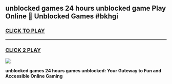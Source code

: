 
## unblocked games 24 hours unblocked game Play Online 👋 Unblocked Games #bkhgi
<h3>
<a href="https://premium.freeplayer.one?title=unblocked_games_24_hours&ref=21F">CLICK TO PLAY</a></h3>
<hr>

<h3>
<a href="https://premium.freeplayer.one?title=unblocked_games_24_hours&ref=21F">CLICK 2 PLAY</a>
  
</h3>

<a href="https://premium.freeplayer.one?title=unblocked_games_24_hours&ref=21F/"><img src="https://clearcache.store/games.png"></a>


**unblocked games 24 hours games unblocked: Your Gateway to Fun and Accessible Online Gaming**
